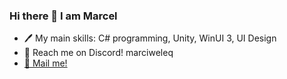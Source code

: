### Hi there 👋 I am Marcel

- 🖊 My main skills: C# programming, Unity, WinUI 3, UI Design 
- 💬 Reach me on Discord! marciweleq
- <a href="mailto:marciweleqyt@gmail.com">📧 Mail me!</a> 
